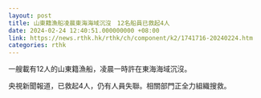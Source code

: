 ```yaml
---
layout: post
title: 山東籍漁船凌晨東海海域沉沒　12名船員已救起4人
date: 2024-02-24 12:40:51.000000000 +08:00
link: https://news.rthk.hk/rthk/ch/component/k2/1741716-20240224.htm
categories: rthk
---
```


一艘載有12人的山東籍漁船，凌晨一時許在東海海域沉沒。

央視新聞報道，已救起4人，仍有人員失聯。相關部門正全力組織搜救。
